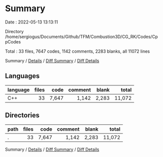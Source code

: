 # Summary

Date : 2022-05-13 13:13:11

Directory /home/sergiogus/Documents/Github/TFM/Combustion3D/CG_RK/Codes/CppCodes

Total : 33 files,  7647 codes, 1142 comments, 2283 blanks, all 11072 lines

Summary / [Details](details.md) / [Diff Summary](diff.md) / [Diff Details](diff-details.md)

## Languages
| language | files | code | comment | blank | total |
| :--- | ---: | ---: | ---: | ---: | ---: |
| C++ | 33 | 7,647 | 1,142 | 2,283 | 11,072 |

## Directories
| path | files | code | comment | blank | total |
| :--- | ---: | ---: | ---: | ---: | ---: |
| . | 33 | 7,647 | 1,142 | 2,283 | 11,072 |

Summary / [Details](details.md) / [Diff Summary](diff.md) / [Diff Details](diff-details.md)